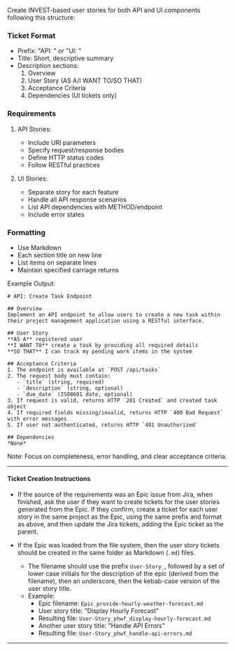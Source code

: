 Create INVEST-based user stories for both API and UI components following this structure:

### Ticket Format
- Prefix: "API: " or "UI: "
- Title: Short, descriptive summary
- Description sections:
  1. Overview
  2. User Story (AS A/I WANT TO/SO THAT)
  3. Acceptance Criteria
  4. Dependencies (UI tickets only)

### Requirements
1. API Stories:
   - Include URI parameters
   - Specify request/response bodies
   - Define HTTP status codes
   - Follow RESTful practices

2. UI Stories:
   - Separate story for each feature
   - Handle all API response scenarios
   - List API dependencies with METHOD/endpoint
   - Include error states

### Formatting
- Use Markdown
- Each section title on new line
- List items on separate lines
- Maintain specified carriage returns

Example Output:
```
# API: Create Task Endpoint

## Overview
Implement an API endpoint to allow users to create a new task within their project management application using a RESTful interface.

## User Story
**AS A** registered user  
**I WANT TO** create a task by providing all required details  
**SO THAT** I can track my pending work items in the system

## Acceptance Criteria
1. The endpoint is available at `POST /api/tasks`
2. The request body must contain:
   - `title` (string, required)
   - `description` (string, optional)
   - `due_date` (ISO8601 date, optional)
3. If request is valid, returns HTTP `201 Created` and created task object
4. If required fields missing/invalid, returns HTTP `400 Bad Request` with error messages
5. If user not authenticated, returns HTTP `401 Unauthorized`

## Dependencies
*None*
```

Note: Focus on completeness, error handling, and clear acceptance criteria.

---

#### Ticket Creation Instructions

- If the source of the requirements was an Epic issue from Jira, when finished, ask the user if they want to create tickets for the user stories generated from the Epic. If they confirm, create a ticket for each user story in the same project as the Epic, using the same prefix and format as above, and then update the Jira tickets, adding the Epic ticket as the parent.

- If the Epic was loaded from the file system, then the user story tickets should be created in the same folder as Markdown (`.md`) files.  
  - The filename should use the prefix `User-Story_`, followed by a set of lower case initials for the description of the epic (derived from the filename), then an underscore, then the kebab-case version of the user story title.
  - Example:  
    - Epic filename: `Epic_provide-hourly-weather-forecast.md`  
    - User story title: "Display Hourly Forecast"  
    - Resulting file: `User-Story_phwf_display-hourly-forecast.md`  
    - Another user story title: "Handle API Errors"  
    - Resulting file: `User-Story_phwf_handle-api-errors.md`

---